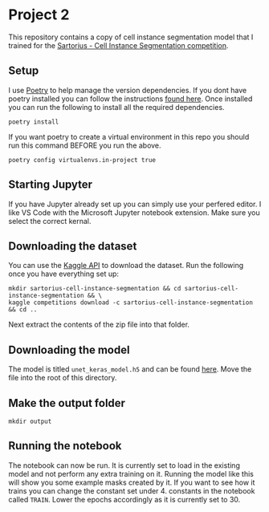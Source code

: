 # Project 2

This repository contains a copy of cell instance segmentation model that I trained for the [Sartorius - Cell Instance Segmentation competition](https://www.kaggle.com/c/sartorius-cell-instance-segmentation/data).

## Setup
I use [Poetry](https://python-poetry.org/docs/) to help manage the version dependencies. If you dont have poetry installed you can follow the instructions [found here](https://python-poetry.org/docs/#installation). Once installed you can run the following to install all the required dependencies. 

```
poetry install 
```

If you want poetry to create a virtual environment in this repo you should run this command BEFORE you run the above.
```
poetry config virtualenvs.in-project true
```

## Starting Jupyter
If you have Jupyter already set up you can simply use your perfered editor. I like VS Code with the Microsoft Jupyter notebook extension. Make sure you select the correct kernal. 

## Downloading the dataset
You can use the [Kaggle API](https://www.kaggle.com/docs/api) to download the dataset. Run the following once you have everything set up:
```
mkdir sartorius-cell-instance-segmentation && cd sartorius-cell-instance-segmentation && \
kaggle competitions download -c sartorius-cell-instance-segmentation && cd ..
```

Next extract the contents of the zip file into that folder.

## Downloading the model
The model is titled `unet_keras_model.h5` and can be found [here](https://www.kaggle.com/palanijohnson/sarcompinputmodel). Move the file into the root of this directory.

## Make the output folder
```
mkdir output
```

## Running the notebook
The notebook can now be run. It is currently set to load in the existing model and not perform any extra training on it. Running the model like this will show you some example masks created by it. If you want to see how it trains you can change the constant set under 4. constants in the notebook called `TRAIN`. Lower the epochs accordingly as it is currently set to 30. 


